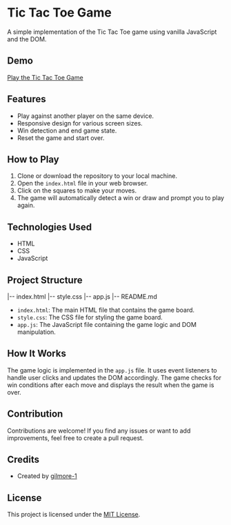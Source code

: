 # Tic Tac Toe Game

A simple implementation of the Tic Tac Toe game using vanilla JavaScript and the DOM.

## Demo

[Play the Tic Tac Toe Game](https://yourusername.github.io/tic-tac-toe-game)

## Features

- Play against another player on the same device.
- Responsive design for various screen sizes.
- Win detection and end game state.
- Reset the game and start over.

## How to Play

1. Clone or download the repository to your local machine.
2. Open the `index.html` file in your web browser.
3. Click on the squares to make your moves.
4. The game will automatically detect a win or draw and prompt you to play again.

## Technologies Used

- HTML
- CSS
- JavaScript

## Project Structure

|-- index.html
|-- style.css
|-- app.js
|-- README.md

- `index.html`: The main HTML file that contains the game board.
- `style.css`: The CSS file for styling the game board.
- `app.js`: The JavaScript file containing the game logic and DOM manipulation.

## How It Works

The game logic is implemented in the `app.js` file. It uses event listeners to handle user clicks and updates the DOM accordingly. The game checks for win conditions after each move and displays the result when the game is over.

## Contribution

Contributions are welcome! If you find any issues or want to add improvements, feel free to create a pull request.

## Credits

- Created by [gilmore-1](https://github.com/gilmore-1)

## License

This project is licensed under the [MIT License](LICENSE).

